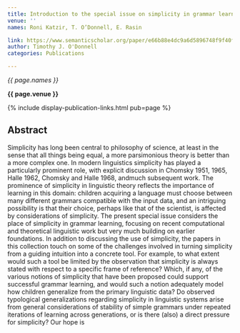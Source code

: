 ```yaml
---
title: Introduction to the special issue on simplicity in grammar learning
venue: ''
names: Roni Katzir, T. O’Donnell, E. Rasin

link: https://www.semanticscholar.org/paper/e66b88e4dc9a6d5896748f9f40f7bbb5e67b0645
author: Timothy J. O'Donnell
categories: Publications

---
```


*{{ page.names }}*

**{{ page.venue }}**

{% include display-publication-links.html pub=page %}

## Abstract

Simplicity has long been central to philosophy of science, at least in the sense that all things being equal, a more parsimonious theory is better than a more complex one. In modern linguistics simplicity has played a particularly prominent role, with explicit discussion in Chomsky 1951, 1965, Halle 1962, Chomsky and Halle 1968, andmuch subsequent work. The prominence of simplicity in linguistic theory reflects the importance of learning in this domain: children acquiring a language must choose between many different grammars compatible with the input data, and an intriguing possibility is that their choice, perhaps like that of the scientist, is affected by considerations of simplicity. The present special issue considers the place of simplicity in grammar learning, focusing on recent computational and theoretical linguistic work but very much building on earlier foundations. In addition to discussing the use of simplicity, the papers in this collection touch on some of the challenges involved in turning simplicity from a guiding intuition into a concrete tool. For example, to what extent would such a tool be limited by the observation that simplicity is always stated with respect to a specific frame of reference? Which, if any, of the various notions of simplicity that have been proposed could support successful grammar learning, and would such a notion adequately model how children generalize from the primary linguistic data? Do observed typological generalizations regarding simplicity in linguistic systems arise from general considerations of stability of simple grammars under repeated iterations of learning across generations, or is there (also) a direct pressure for simplicity? Our hope is